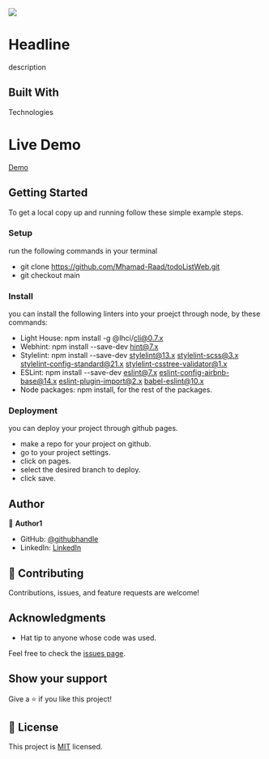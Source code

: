 ![](https://img.shields.io/badge/Microverse-blueviolet)

# Headline
description

## Built With
Technologies

# Live Demo
[Demo](Link)

## Getting Started
To get a local copy up and running follow these simple example steps.

### Setup
   run the following commands in your terminal
  - git clone https://github.com/Mhamad-Raad/todoListWeb.git
  - git checkout main
### Install
   you can install the following linters into your proejct through node, by these commands:
  - Light House: npm install -g @lhci/cli@0.7.x
  - Webhint: npm install --save-dev hint@7.x
  - Stylelint: npm install --save-dev stylelint@13.x stylelint-scss@3.x stylelint-config-standard@21.x    stylelint-csstree-validator@1.x
  - ESLint: npm install --save-dev eslint@7.x eslint-config-airbnb-base@14.x eslint-plugin-import@2.x babel-eslint@10.x
  - Node packages: npm install, for the rest of the packages.
### Deployment
  you can deploy your project through github pages.
  - make a repo for your project on github.
  - go to your project settings.
  - click on pages.
  - select the desired branch to deploy.
  - click save.

## Author

👤 **Author1**

- GitHub: [@githubhandle](https://github.com/Mhamad-Raad/)
- LinkedIn: [LinkedIn](https://www.linkedin.com/in/mhamad-raad-446a75227/)

## 🤝 Contributing

Contributions, issues, and feature requests are welcome!

## Acknowledgments

- Hat tip to anyone whose code was used.

Feel free to check the [issues page](../../issues/).

## Show your support

Give a ⭐️ if you like this project!

## 📝 License

This project is [MIT](./LICENSE) licensed.


